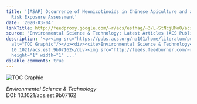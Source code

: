 ```yaml
---
title: '[ASAP] Occurrence of Neonicotinoids in Chinese Apiculture and a Corresponding
  Risk Exposure Assessment'
date: '2020-03-04'
linkTitle: http://feedproxy.google.com/~r/acs/esthag/~3/L-StNcjUMo0/acs.est.9b07162
source: 'Environmental Science & Technology: Latest Articles (ACS Publications)'
description: '<p><img src="https://pubs.acs.org/na101/home/literatum/publisher/achs/journals/content/esthag/0/esthag.ahead-of-print/acs.est.9b07162/20200304/images/medium/es9b07162_0005.gif"
  alt="TOC Graphic"/></p><div><cite>Environmental Science & Technology</cite></div><div>DOI:
  10.1021/acs.est.9b07162</div><img src="http://feeds.feedburner.com/~r/acs/esthag/~4/L-StNcjUMo0"
  height="1" width="1" ...'
disable_comments: true
---
```

<p><img src="https://pubs.acs.org/na101/home/literatum/publisher/achs/journals/content/esthag/0/esthag.ahead-of-print/acs.est.9b07162/20200304/images/medium/es9b07162_0005.gif" alt="TOC Graphic"/></p><div><cite>Environmental Science & Technology</cite></div><div>DOI: 10.1021/acs.est.9b07162</div><img src="http://feeds.feedburner.com/~r/acs/esthag/~4/L-StNcjUMo0" height="1" width="1" ...